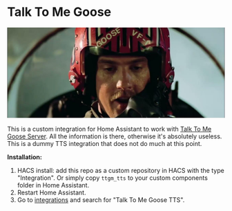 # Talk To Me Goose 
![Logo](assets/logo.jpg)

This is a custom integration for Home Assistant to work with [Talk To Me Goose Server](https://github.com/eslavnov/ttmg_server). All the information is there, otherwise it's absolutely useless. This is a dummy TTS integration that does not do much at this point.

**Installation:**
1. HACS install: add this repo as a custom repository in HACS with the type "Integration". Or simply copy `ttgm_tts` to your custom components folder in Home Assistant.
2. Restart Home Assistant.
3. Go to [integrations](https://my.home-assistant.io/redirect/integrations/) and search for "Talk To Me Goose TTS". 

